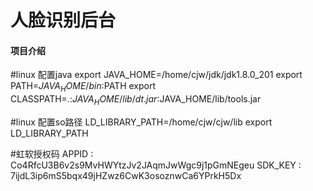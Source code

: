 # 人脸识别后台

#### 项目介绍

#linux 配置java
export JAVA_HOME=/home/cjw/jdk/jdk1.8.0_201
export PATH=$JAVA_HOME/bin:$PATH 
export CLASSPATH=.:$JAVA_HOME/lib/dt.jar:$JAVA_HOME/lib/tools.jar 

#linux 配置so路径
LD_LIBRARY_PATH=/home/cjw/cjw/lib
export LD_LIBRARY_PATH

#虹软授权码
APPID : Co4RfcU3B6v2s9MvHWYtzJv2JAqmJwWgc9j1pGmNEgeu
SDK_KEY : 7ijdL3ip6mS5bqx49jHZwz6CwK3osoznwCa6YPrkH5Dx